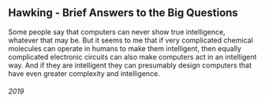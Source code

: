 ## Hawking - Brief Answers to the Big Questions

Some people say that computers can never show true intelligence, whatever that may be.
But it seems to me that if very complicated chemical molecules can operate in humans to make them intelligent, then equally complicated electronic circuits can also make computers act in an intelligent way.
And if they are intelligent they can presumably design computers that have even greater complexity and intelligence.


###### 2019